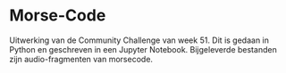 # Morse-Code

Uitwerking van de Community Challenge van week 51.
Dit is gedaan in Python en geschreven in een Jupyter Notebook.
Bijgeleverde bestanden zijn audio-fragmenten van morsecode.
